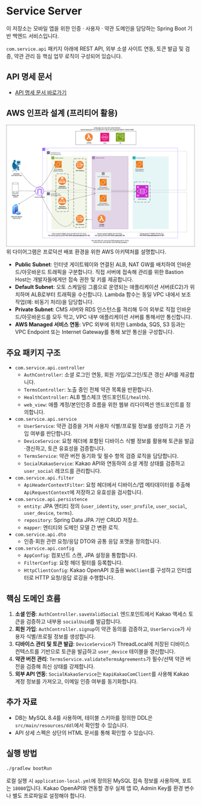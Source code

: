 # Service Server
이 저장소는 모바일 앱을 위한 인증 · 사용자 · 약관 도메인을 담당하는 Spring Boot 기반 백엔드 서비스입니다.

`com.service.api` 패키지 아래에 REST API, 외부 소셜 사이트 연동, 토큰 발급 및 검증, 약관 관리 등 핵심 업무 로직이 구성되어 있습니다.


## API 명세 문서
- [API 명세 문서 바로가기](docs/api_spec.html)

## AWS 인프라 설계 (프리티어 활용)
![AWS 인프라 아키텍처](docs/infra_aws_architecture.png)
위 다이어그램은 프로덕션 배포 환경을 위한 AWS 아키텍처를 설명합니다.
- **Public Subnet**: 인터넷 게이트웨이와 연결된 ALB, NAT GW를 배치하여 인바운드/아웃바운드 트래픽을 구분합니다. 직접 서버에 접속해 관리를 위한 Bastion Host는 개발자들에게만 접속 권한 및 키를 제공합니다.
- **Default Subnet**: 오토 스케일링 그룹으로 운영되는 애플리케이션 서버(EC2)가 위치하며 ALB로부터 트래픽을 수신합니다. Lambda 함수는 동일 VPC 내에서 보조 작업(예: 비동기 처리)을 담당합니다.
- **Private Subnet**: CMS 서버와 RDS 인스턴스를 격리해 두어 외부로 직접 인바운드/아웃바운드를 모두 막고, VPC 내부 애플리케이션 서버를 통해서만 통신합니다.
- **AWS Managed 서비스 연동**: VPC 외부에 위치한 Lambda, SQS, S3 등과는 VPC Endpoint 또는 Internet Gateway를 통해 보안 통신을 구성합니다.

## 주요 패키지 구조
- `com.service.api.controller`
  - `AuthController`: 소셜 로그인 연동, 회원 가입/로그인/토큰 갱신 API를 제공합니다.
  - `TermsController`: 노출 중인 전체 약관 목록을 반환합니다.
  - `HealthController`: ALB 헬스체크 엔드포인트(`/health`).
  - `web_view`: 애플 계정/본인인증 흐름을 위한 웹뷰 리다이렉션 엔드포인트를 정의합니다.
- `com.service.api.service`
  - `UserService`: 약관 검증을 거쳐 사용자 식별/프로필 정보를 생성하고 기존 가입 여부를 판단합니다.
  - `DeviceService`: 요청 헤더에 포함된 디바이스 식별 정보를 활용해 토큰을 발급·갱신하고, 토큰 유효성을 검증합니다.
  - `TermsService`: 약관 버전 동기화 및 필수 항목 검증 로직을 담당합니다.
  - `SocialKakaoService`: Kakao API와 연동하여 소셜 계정 상태를 검증하고 `user_social` 레코드를 관리합니다.
- `com.service.api.filter`
  - `ApiHeaderContextFilter`: 요청 헤더에서 디바이스/앱 메타데이터를 추출해 `ApiRequestContext`에 저장하고 유효성을 검사합니다.
- `com.service.api.persistence`
  - `entity`: JPA 엔티티 정의 (`user_identity`, `user_profile`, `user_social`, `user_device`, `terms`).
  - `repository`: Spring Data JPA 기반 CRUD 저장소.
  - `mapper`: 엔티티와 도메인 모델 간 변환 로직.
- `com.service.api.dto`
  - 인증·회원 관련 요청/응답 DTO와 공통 응답 포맷을 정의합니다.
- `com.service.api.config`
  - `AppConfig`: 컴포넌트 스캔, JPA 설정을 통합합니다.
  - `FilterConfig`: 요청 헤더 필터를 등록합니다.
  - `HttpClientConfig`: Kakao OpenAPI 호출용 `WebClient`를 구성하고 인터셉터로 HTTP 요청/응답 로깅을 수행합니다.

## 핵심 도메인 흐름

1. **소셜 인증**: `AuthController.saveValidSocial` 엔드포인트에서 Kakao 액세스 토큰을 검증하고 내부용 `socialUuid`를 발급합니다.
2. **회원 가입**: `AuthController.signup`이 약관 동의를 검증하고, `UserService`가 사용자 식별/프로필 정보를 생성합니다.
3. **디바이스 관리 및 토큰 발급**: `DeviceService`가 ThreadLocal에 저장된 디바이스 컨텍스트를 기반으로 토큰을 발급하고 `user_device` 테이블을 갱신합니다.
4. **약관 버전 관리**: `TermsService.validateTermsAgreements`가 필수/선택 약관 버전을 검증해 최신 상태를 강제합니다.
5. **외부 API 연동**: `SocialKakaoService`는 `KapiKakaoComClient`를 사용해 Kakao 계정 정보를 가져오고, 이메일 인증 여부를 동기화합니다.

## 추가 자료
- DB는 MySQL 8.4를 사용하며, 테이블 스키마를 정의한 DDL은 `src/main/resources/ddl`에서 확인할 수 있습니다.
- API 상세 스펙은 상단의 HTML 문서를 통해 확인할 수 있습니다.

## 실행 방법
```bash
./gradlew bootRun
```

로컬 실행 시 `application-local.yml`에 정의된 MySQL 접속 정보를 사용하며, 포트는 `18080`입니다. Kakao OpenAPI와 연동할 경우 실제 앱 ID, Admin Key를 환경 변수나 별도 프로파일로 설정해야 합니다.
